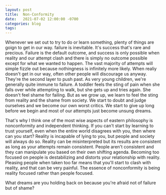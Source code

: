 ```yaml
---
layout: post
title:  Non-Conformity
date:   2021-07-02 12:00:00 -0700
categories: blog
tags:  
---
```


Whenever we set out to try to do or learn something, plenty of things are goign to get in our way. failure is inevitable. It's success that's rare and precious. Failure is the default outcome, and success is only possible when reality and our attempt clash and there is simply no outcome possible except for what we wanted to happen. The vast majority of attempts will simple fizzle out because nothingness is infinitely more likely. When realiy doesn't get in our way, often other people will discourage us anyway. They're the second layer to push past. As very young children, we're generally quite immune to failure. A toddler feels the sting of pain when she falls over while attempting to walk, but she gets up and tries again. She doesn't feel shame for failing. But as we grow up, we learn to feel the sting from reality and the shame from society. We start to doubt and judge ourselves and we become our own worst critics. We start to give up long before we begin and most of our attempts just become unsung dreams. 

That's why I think one of the most wise aspects of eastern philosophy is nonconformity and independent thinking. If you can't start by learning to trust yourself, even when the entire world disagrees with you, then where can you start? Reality is incapable of lying to you, but people and society will always do so. Reality can be misinterpreted but its results are consistent as long as your attempts remain consistent. People aren't consistent and they can manipulate you based on their own shifting agenda. Becoming too focused on people is destabilizing and distorts your relationship with reality. Pleasing people when taken too far means that you'll start to clash with reality, and that can be very painful. The essence of nonconformity is being reality focused rather than people focused. 

What dreams are you holding back on because you're afraid not of failure but of shame?




  





























